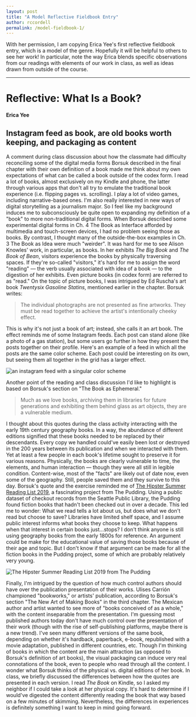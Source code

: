 ```yaml
---
layout: post
title: "A Model Reflective Fieldbook Entry"
author: rccordell
permalink: /model-fieldbook-1/
---
```


With her permission, I am copying Erica Yee's first reflective fieldbook entry, which is a model of the genre. Hopefully it will be helpful to others to see her work! In particular, note the way Erica blends specific observations from our readings with elements of our work in class, as well as ideas drawn from outside of the course. 

-----

# Reflective: What Is a Book?

#### Erica Yee

## Instagram feed as book, are old books worth keeping, and packaging as content

A comment during class discussion about how the classmate had difficulty reconciling some of the digital media forms Borsuk described in the final chapter with their own definition of a book made me think about my own expectations of what can be called a book outside of the codex form. I read a lot of books, almost exclusively on my Kindle and phone, the latter through various apps that don't all try to emulate the traditional book experience (i.e. flipping pages vs. scrolling). I play a lot of video games, including narrative-based ones. I'm also really interested in new ways of digital storytelling as a journalism major. So I feel like my background induces me to subconsciously be quite open to expanding my definition of a "book" to more non-traditional digital forms. When Borsuk described some experimental digital forms in Ch. 4 The Book as Interface afforded by multimedia and touch-screen devices, I had no problem seeing those as books. By contrast, I thought many of the outside-the-box examples in Ch. 3 The Book as Idea were much "weirder". It was hard for me to see Alison Knowles' work, in particular, as books. In her exhibits _The Big Book_ and _The Book of Bean_, visitors experience the books by physically traversing spaces. If they're so-called "visitors," it's hard for me to assign the word "reading" — the verb usually associated with idea of a book — to the digestion of her exhibits. Even picture books (in codex form) are referred to as "read." On the topic of picture books, I was intrigued by Ed Ruscha's art book _Twentysix Gasoline Statins_, mentioned earlier in the chapter. Borsuk writes:

  > The individual photographs are not presented as fine artworks. They must be read together to achieve the artist's intentionally cheeky effect.

This is why it's not just a book of art; instead, she calls it an art book. The effect reminds me of some Instagram feeds. Each post can stand alone (like a photo of a gas station), but some users go further in how they present the posts together on their profile. Here's an example of a feed in which all the posts are the same color scheme. Each post could be interesting on its own, but seeing them all together in the grid has a larger effect.

![an instagram feed with a singular color scheme](/images/ig_feed.png)

Another point of the reading and class discussion I'd like to highlight is based on Borsuk's section on "The Book as Ephemeral."

> Much as we love books, archiving them in libraries for future generations and exhibiting them behind glass as art objects, they are a vulnerable medium.

I thought about this quotes during the class activity interacting with the early 19th century geography books. In a way, the abundance of different editions signified that these books needed to be replaced by their descendants. Every copy we handled could've easily been lost or destroyed in the 200 years between its publication and when we interacted with them. Yet at least a few people in each book's lifetime sought to preserve it for various reasons. Physically, the books are clearly vulnerable to time, the elements, and human interaction — though they were all still in legible condition. Content-wise, most of the "facts" are likely out of date now, even some of the geography. Still, people saved them and they survive to this day. Borsuk's quote and the exercise reminded me of [The Hipster Summer Reading List 2019](https://pudding.cool/2019/06/summer-reading/), a fascinating project from The Pudding. Using a public dataset of checkout records from the Seattle Public Library, the Pudding found fiction books that hadn't been checked out in over a decade. This led me to wonder: What we read tells a lot about us, but does what we don't read but choose to save? Libraries have limited shelf space, and I assume public interest informs what books they choose to keep. What happens when that interest in certain books just...stops? I don't think anyone is still using geography books from the early 1800s for reference. An argument could be make for the educational value of saving those books because of their age and topic. But I don't know if that argument can be made for all the fiction books in the Pudding project, some of which are probably relatively very young.

![The Hipster Summer Reading List 2019 from The Pudding](/images/hipster_reading.png)

Finally, I'm intrigued by the question of how much control authors should have over the publication presentation of their works. Ulises Carrión championed "bookworks," or artists' publication, according to Borsuk's section "The New Art of Making Books" in the third chapter. The Mexican author and artist wanted to see more of "books conceived of as a whole," with the content inseparable from the presentation. I'm guessing most published authors today don't have much control over the presentation of their work (though with the rise of self-publishing platforms, maybe there is a new trend). I've seen many different versions of the same book, depending on whether it's hardback, paperback, e-book, republished with a movie adaptation, published in different countries, etc. Though I'm thinking of books in which the content are the main attraction (as opposed to Borsuk's definition of art books), the visual packaging can induce very real connotations of the book, even to people who read through all the content. I wonder what Borsuk thinks of the physical vs. digital editions of her book. In class, we briefly discussed the differences between how the quotes are presented in each version. I read _The Book_ on Kindle, so I asked my neighbor if I could take a look at her physical copy. It's hard to determine if I would've digested the content differently reading the book that way based on a few minutes of skimming. Nevertheless, the differences in experiences is definitely something I want to keep in mind going forward.